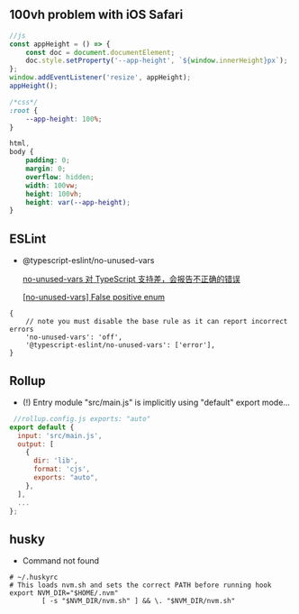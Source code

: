 ## 100vh problem with iOS Safari

```javascript
//js
const appHeight = () => {
	const doc = document.documentElement;
	doc.style.setProperty('--app-height', `${window.innerHeight}px`);
};
window.addEventListener('resize', appHeight);
appHeight();
```

```css
/*css*/
:root {
	--app-height: 100%;
}

html,
body {
	padding: 0;
	margin: 0;
	overflow: hidden;
	width: 100vw;
	height: 100vh;
	height: var(--app-height);
}
```

## ESLint

- @typescript-eslint/no-unused-vars

  [no-unused-vars 对 TypeScript 支持差，会报告不正确的错误](https://github.com/typescript-eslint/typescript-eslint/blob/master/packages/eslint-plugin/docs/rules/no-unused-vars.md)

  [[no-unused-vars] False positive enum](https://github.com/typescript-eslint/typescript-eslint/issues/2621)

```json5
{
	// note you must disable the base rule as it can report incorrect errors
	'no-unused-vars': 'off',
	'@typescript-eslint/no-unused-vars': ['error'],
}
```

## Rollup

- (!) Entry module "src/main.js" is implicitly using "default" export mode...

```javascript
 //rollup.config.js exports: "auto"
export default {
  input: 'src/main.js',
  output: [
    {
      dir: 'lib',
      format: 'cjs',
      exports: "auto",
    },
  ],
  ...
};
```

## husky

- Command not found

```shell
# ~/.huskyrc
# This loads nvm.sh and sets the correct PATH before running hook
export NVM_DIR="$HOME/.nvm"
        [ -s "$NVM_DIR/nvm.sh" ] && \. "$NVM_DIR/nvm.sh"
```

